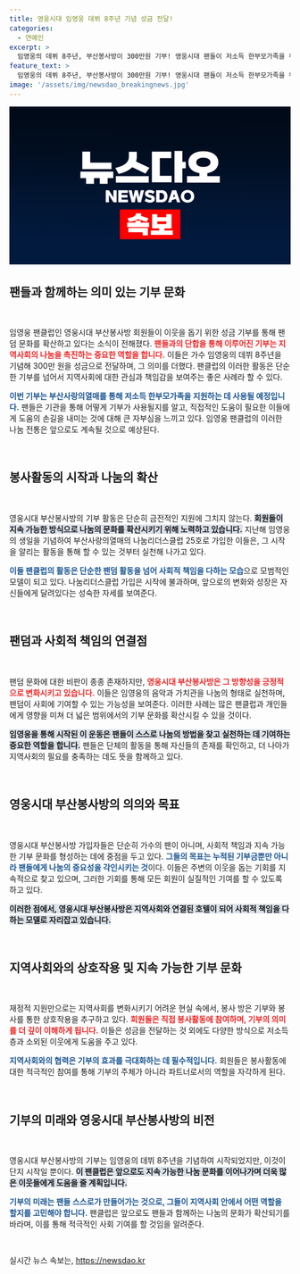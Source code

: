 ```yaml
---
title: 영웅시대 임영웅 데뷔 8주년 기념 성금 전달!
categories:
  - 연예인
excerpt: >
  임영웅의 데뷔 8주년, 부산봉사방이 300만원 기부! 영웅시대 팬들이 저소득 한부모가족을 위해 펼친 따뜻한 나눔의 손길. 팬덤 기부 문화 확산에 나선 이들의 진정한 사랑에 감동받아 보세요!
feature_text: >
  임영웅의 데뷔 8주년, 부산봉사방이 300만원 기부! 영웅시대 팬들이 저소득 한부모가족을 위해 펼친 따뜻한 나눔의 손길. 팬덤 기부 문화 확산에 나선 이들의 진정한 사랑에 감동받아 보세요!
image: '/assets/img/newsdao_breakingnews.jpg'
---
```


<p><img src="/assets/img/newsdao_breakingnews.jpg" alt="pcversion 속보" /></p>

<h2 data-ke-size="size26">팬들과 함께하는 의미 있는 기부 문화</h2>

<p data-ke-size="size16">&nbsp;</p>

<p>임영웅 팬클럽인 영웅시대 부산봉사방 회원들이 이웃을 돕기 위한 성금 기부를 통해 팬덤 문화를 확산하고 있다는 소식이 전해졌다. <b><span style="color: #ee2323;">팬들과의 단합을 통해 이루어진 기부는 지역사회의 나눔을 촉진하는 중요한 역할을 합니다.</span></b> 이들은 가수 임영웅의 데뷔 8주년을 기념해 300만 원을 성금으로 전달하며, 그 의미를 더했다. 팬클럽의 이러한 활동은 단순한 기부를 넘어서 지역사회에 대한 관심과 책임감을 보여주는 좋은 사례라 할 수 있다.</p>

<p><b><span style="color: #1a5490;">이번 기부는 부산사랑의열매를 통해 저소득 한부모가족을 지원하는 데 사용될 예정입니다.</span></b> 팬들은 기관을 통해 어떻게 기부가 사용될지를 알고, 직접적인 도움이 필요한 이들에게 도움의 손길을 내미는 것에 대해 큰 자부심을 느끼고 있다. 임영웅 팬클럽의 이러한 나눔 전통은 앞으로도 계속될 것으로 예상된다.</p>

<p data-ke-size="size16">&nbsp;</p>

<h2 data-ke-size="size26">봉사활동의 시작과 나눔의 확산</h2>

<p data-ke-size="size16">&nbsp;</p>

<p>영웅시대 부산봉사방의 기부 활동은 단순히 금전적인 지원에 그치지 않는다. <b><span style="background-color: #21538527;">회원들이 지속 가능한 방식으로 나눔의 문화를 확산시키기 위해 노력하고 있습니다.</span></b> 지난해 임영웅의 생일을 기념하여 부산사랑의열매의 나눔리더스클럽 25호로 가입한 이들은, 그 시작을 알리는 활동을 통해 할 수 있는 것부터 실천해 나가고 있다. </p>

<p><b><span style="color: #1a5490;">이들 팬클럽의 활동은 단순한 팬덤 활동을 넘어 사회적 책임을 다하는 모습</span></b>으로 모범적인 모델이 되고 있다. 나눔리더스클럽 가입은 시작에 불과하며, 앞으로의 변화와 성장은 자신들에게 달려있다는 성숙한 자세를 보여준다.</p>

<p data-ke-size="size16">&nbsp;</p>

<h2 data-ke-size="size26">팬덤과 사회적 책임의 연결점</h2>

<p data-ke-size="size16">&nbsp;</p>

<p>팬덤 문화에 대한 비판이 종종 존재하지만, <b><span style="color: #ee2323;">영웅시대 부산봉사방은 그 방향성을 긍정적으로 변화시키고 있습니다.</span></b> 이들은 임영웅의 음악과 가치관을 나눔의 형태로 실천하며, 팬덤이 사회에 기여할 수 있는 가능성을 보여준다. 이러한 사례는 많은 팬클럽과 개인들에게 영향을 미쳐 더 넓은 범위에서의 기부 문화를 확산시킬 수 있을 것이다.</p>

<p><b><span style="background-color: #21538527;">임영웅을 통해 시작된 이 운동은 팬들이 스스로 나눔의 방법을 찾고 실천하는 데 기여하는 중요한 역할을 합니다.</span></b> 팬들은 단체의 활동을 통해 자신들의 존재를 확인하고, 더 나아가 지역사회의 필요를 충족하는 데도 뜻을 함께하고 있다.</p>

<p data-ke-size="size16">&nbsp;</p>

<h2 data-ke-size="size26">영웅시대 부산봉사방의 의의와 목표</h2>

<p data-ke-size="size16">&nbsp;</p>

<p>영웅시대 부산봉사방 가입자들은 단순히 가수의 팬이 아니며, 사회적 책임과 지속 가능한 기부 문화를 형성하는 데에 중점을 두고 있다. <b><span style="color: #1a5490;">그들의 목표는 누적된 기부금뿐만 아니라 팬들에게 나눔의 중요성을 각인시키는 것</span></b>이다. 이들은 주변의 이웃을 돕는 기회를 지속적으로 찾고 있으며, 그러한 기회를 통해 모든 회원이 실질적인 기여를 할 수 있도록 하고 있다.</p>

<p><b><span style="background-color: #21538527;">이러한 점에서, 영웅시대 부산봉사방은 지역사회와 연결된 호텔이 되어 사회적 책임을 다하는 모델로 자리잡고 있습니다.</span></b></p>

<p data-ke-size="size16">&nbsp;</p>

<h2 data-ke-size="size26">지역사회와의 상호작용 및 지속 가능한 기부 문화</h2>

<p data-ke-size="size16">&nbsp;</p>

<p>재정적 지원만으로는 지역사회를 변화시키기 어려운 현실 속에서, 봉사 방은 기부와 봉사를 통한 상호작용을 추구하고 있다. <b><span style="color: #ee2323;">회원들은 직접 봉사활동에 참여하며, 기부의 의미를 더 깊이 이해하게 됩니다.</span></b> 이들은 성금을 전달하는 것 외에도 다양한 방식으로 저소득층과 소외된 이웃에게 도움을 주고 있다.</p>

<p><b><span style="color: #1a5490;">지역사회와의 협력은 기부의 효과를 극대화하는 데 필수적입니다.</span></b> 회원들은 봉사활동에 대한 적극적인 참여를 통해 기부의 주체가 아니라 파트너로서의 역할을 자각하게 된다.</p>

<p data-ke-size="size16">&nbsp;</p>

<h2 data-ke-size="size26">기부의 미래와 영웅시대 부산봉사방의 비전</h2>

<p data-ke-size="size16">&nbsp;</p>

<p>영웅시대 부산봉사방의 기부는 임영웅의 데뷔 8주년을 기념하여 시작되었지만, 이것이 단지 시작일 뿐이다. <b><span style="background-color: #21538527;">이 팬클럽은 앞으로도 지속 가능한 나눔 문화를 이어나가며 더욱 많은 이웃들에게 도움을 줄 계획입니다.</span></b> </p>

<p><b><span style="color: #1a5490;">기부의 미래는 팬들 스스로가 만들어가는 것으로, 그들이 지역사회 안에서 어떤 역할을 할지를 고민해야 합니다.</span></b> 팬클럽은 앞으로도 팬들과 함께하는 나눔의 문화가 확산되기를 바라며, 이를 통해 적극적인 사회 기여를 할 것임을 알려준다.</p>

<p data-ke-size="size16">&nbsp;</p>
실시간 뉴스 속보는, <a href="https://newsdao.kr" rel="dofollow">https://newsdao.kr</a>


